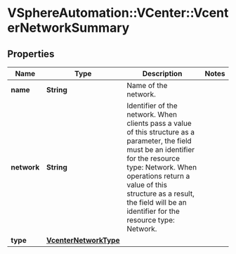 # VSphereAutomation::VCenter::VcenterNetworkSummary

## Properties
Name | Type | Description | Notes
------------ | ------------- | ------------- | -------------
**name** | **String** | Name of the network. | 
**network** | **String** | Identifier of the network. When clients pass a value of this structure as a parameter, the field must be an identifier for the resource type: Network. When operations return a value of this structure as a result, the field will be an identifier for the resource type: Network. | 
**type** | [**VcenterNetworkType**](VcenterNetworkType.md) |  | 


